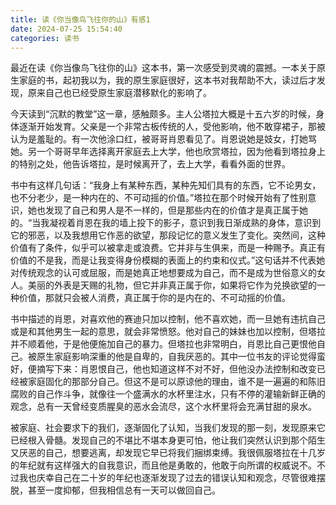 ```yaml
---
title: 读《你当像鸟飞往你的山》有感1
date: 2024-07-25 15:54:40
categories: 读书
---
```


​	最近在读《你当像鸟飞往你的山》这本书，第一次感受到灵魂的震撼。一本关于原生家庭的书，起初我以为，我的原生家庭很好，这本书对我帮助不大，读过后才发现，原来自己也已经受原生家庭潜移默化的影响了。

​	今天读到“沉默的教堂”这一章，感触颇多。主人公塔拉大概是十五六岁的时候，身体逐渐开始发育。父亲是一个非常古板传统的人，受他影响，他不敢穿裙子，那被认为是羞耻的。有一次他涂口红，被哥哥肖恩看见了。肖恩说她是妓女，打她骂她。另一个哥哥早年选择离开家庭去上大学，他也欣赏塔拉，因为他看到塔拉身上的特别之处，他告诉塔拉，是时候离开了，去上大学，看看外面的世界。

​	书中有这样几句话：“我身上有某种东西，某种先知们具有的东西，它不论男女，也不分老少，是一种内在的、不可动摇的价值。”塔拉在那个时候开始有了性别意识，她也发现了自己和男人是不一样的，但是那些内在的价值才是真正属于她的。“当我凝视着肖恩在我的墙上投下的影子，意识到我日渐成熟的身体，意识到它的邪恶，以及我想用它作恶的欲望，那段记忆的意义发生了变化。突然间，这种价值有了条件，似乎可以被拿走或浪费。它并非与生俱来，而是一种赐予。真正有价值的不是我，而是让我变得身份模糊的表面上的约束和仪式。”这句话并不代表她对传统观念的认可或屈服，而是她真正地想要成为自己，而不是成为世俗意义的女人。美丽的外表是天赐的礼物，但它并非真正属于你，如果将它作为兑换欲望的一种价值，那就只会被人消费，真正属于你的是内在的、不可动摇的价值。

​	书中描述的肖恩，对喜欢他的赛迪只加以控制，他不喜欢她，而一旦她有违抗自己或是和其他男生一起的意思，就会非常愤怒。他对自己的妹妹也加以控制，但塔拉并不顺着他，于是他便施加自己的暴力。但塔拉也非常明白，肖恩比自己更恨他自己。被原生家庭影响深重的他是自卑的，自我厌恶的。其中一位书友的评论觉得蛮好，便摘写下来：肖恩恨自己，他也知道这样不对不好，但他没办法控制和改变已经被家庭固化的那部分自己。但这不是可以原谅他的理由，谁不是一遍遍的和陈旧腐败的自己作斗争，就像往一个盛满水的水杯里注水，只有不停的灌输新鲜正确的观念，总有一天曾经变质腥臭的恶水会流尽，这个水杯里将会充满甘甜的泉水。

​	被家庭、社会要求下的我们，逐渐固化了认知，当我们发现的那一刻，发现原来它已经根入骨髓。发现自己的不堪比不堪本身更可怕，他让我们突然认识到那个陌生又厌恶的自己，想要逃离，却发现它早已将我们捆绑束缚。我很佩服塔拉在十几岁的年纪就有这样强大的自我意识，而且他是勇敢的，他敢于向所谓的权威说不。不过我也庆幸自己在二十岁的年纪也逐渐发现了过去的错误认知和观念，尽管很难摆脱，甚至一度抑郁，但我相信总有一天可以做回自己。
